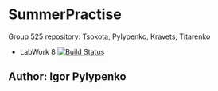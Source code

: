 # SummerPractise
Group 525 repository: Tsokota, Pylypenko, Kravets, Titarenko
+ LabWork 8 
[![Build Status](https://travis-ci.com/tsokota/SummerPractise.svg?branch=LabWork8)](https://travis-ci.com/tsokota/SummerPractise)
## Author: Igor Pylypenko ##
